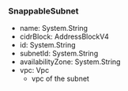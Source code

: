 ### SnappableSubnet
- name: System.String
- cidrBlock: AddressBlockV4
- id: System.String
- subnetId: System.String
- availabilityZone: System.String
- vpc: Vpc
  - vpc of the subnet
